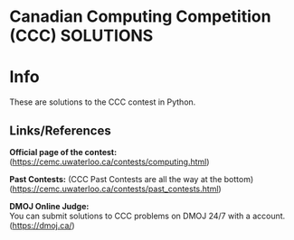 # Canadian Computing Competition (CCC) SOLUTIONS

# Info
These are solutions to the CCC contest in Python.

## Links/References

**Official page of the contest:**\
(https://cemc.uwaterloo.ca/contests/computing.html)

**Past Contests:** (CCC Past Contests are all the way at the bottom)\
(https://cemc.uwaterloo.ca/contests/past_contests.html)

**DMOJ Online Judge:** \
You can submit solutions to CCC problems on DMOJ 24/7 with a account.\
(https://dmoj.ca/)
